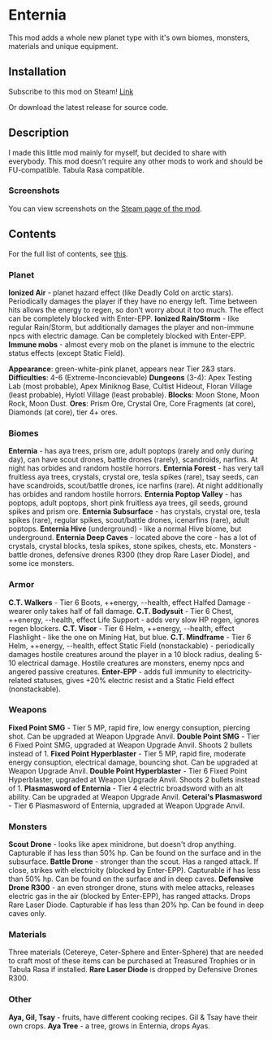 # Enternia

This mod adds a whole new planet type with it's own biomes, monsters, materials and unique equipment.

## Installation

Subscribe to this mod on Steam! [Link](https://steamcommunity.com/sharedfiles/filedetails/?id=2006558650)

Or download the latest release for source code.

## Description

I made this little mod mainly for myself, but decided to share with everybody.
This mod doesn't require any other mods to work and should be FU-compatible.
Tabula Rasa compatible.

### Screenshots

You can view screenshots on the [Steam page of the mod](https://steamcommunity.com/sharedfiles/filedetails/?id=2006558650).

## Contents

For the full list of contents, see [this](https://steamcommunity.com/workshop/filedetails/discussion/2006558650/2441461920658470681/).

### Planet

**Ionized Air** - planet hazard effect (like Deadly Cold on arctic stars). Periodically damages the player if they have no energy left. Time between hits allows the energy to regen, so don't worry about it too much. The effect can be completely blocked with Enter-EPP.
**Ionized Rain/Storm** - like regular Rain/Storm, but additionally damages the player and non-immune npcs with electric damage. Can be completely blocked with Enter-EPP.
**Immune mobs** - almost every mob on the planet is immune to the electric status effects (except Static Field).

**Appearance**: green-white-pink planet, appears near Tier 2&3 stars.
**Difficulties**: 4-6 (Extreme-Inconcievable)
**Dungeons** (3-4): Apex Testing Lab (most probable), Apex Miniknog Base, Cultist Hideout, Floran Village (least probable), Hylotl Village (least probable).
**Blocks**: Moon Stone, Moon Rock, Moon Dust.
**Ores**: Prism Ore, Crystal Ore, Core Fragments (at core), Diamonds (at core), tier 4+ ores.

### Biomes

**Enternia** - has aya trees, prism ore, adult poptops (rarely and only during day), can have scout drones, battle drones (rarely), scandroids, narfins. At night has orbides and random hostile horrors.
**Enternia Forest** - has very tall fruitless aya trees, crystals, crystal ore, tesla spikes (rare), tsay seeds, can have scandroids, scout/battle drones, ice narfins (rare). At night additionally has orbides and random hostile horrors.
**Enternia Poptop Valley** - has poptops, adult poptops, short pink fruitless aya trees, gil seeds, ground spikes and prism ore.
**Enternia Subsurface** - has crystals, crystal ore, tesla spikes (rare), regular spikes, scout/battle drones, icenarfins (rare), adult poptops.
**Enternia Hive** (underground) - like a normal Hive biome, but underground.
**Enternia Deep Caves** - located above the core - has a lot of crystals, crystal blocks, tesla spikes, stone spikes, chests, etc. Monsters - battle drones, defensive drones R300 (they drop Rare Laser Diode), and some ice monsters.

### Armor

**C.T. Walkers** - Tier 6 Boots, ++energy, --health, effect Halfed Damage - wearer only takes half of fall damage.
**C.T. Bodysuit** - Tier 6 Chest, ++energy, --health, effect Life Support - adds very slow HP regen, ignores regen blockers.
**C.T. Visor** - Tier 6 Helm, ++energy, --health, effect Flashlight - like the one on Mining Hat, but blue.
**C.T. Mindframe** - Tier 6 Helm, ++energy, --health, effect Static Field (nonstackable) - periodically damages hostile creatures around the player in a 10 block radius, dealing 5-10 electrical damage. Hostile creatures are monsters, enemy npcs and angered passive creatures.
**Enter-EPP** - adds full immunity to electricity-related statuses, gives +20% electric resist and a Static Field effect (nonstackable).

### Weapons

**Fixed Point SMG** - Tier 5 MP, rapid fire, low energy consuption, piercing shot. Can be upgraded at Weapon Upgrade Anvil.
**Double Point SMG** - Tier 6 Fixed Point SMG, upgraded at Weapon Upgrade Anvil. Shoots 2 bullets instead of 1.
**Fixed Point Hyperblaster** - Tier 5 MP, rapid fire, moderate energy consuption, electrical damage, bouncing shot. Can be upgraded at Weapon Upgrade Anvil.
**Double Point Hyperblaster** - Tier 6 Fixed Point Hyperblaster, upgraded at Weapon Upgrade Anvil. Shoots 2 bullets instead of 1.
**Plasmasword of Enternia** - Tier 4 electric broadsword with an alt ability. Can be upgraded at Weapon Upgrade Anvil.
**Ceterai's Plasmasword** - Tier 6 Plasmasword of Enternia, upgraded at Weapon Upgrade Anvil.

### Monsters

**Scout Drone** - looks like apex minidrone, but doesn't drop anything. Capturable if has less than 50% hp. Can be found on the surface and in the subsurface.
**Battle Drone** - stronger than the scout. Has a ranged attack. If close, strikes with electricity (blocked by Enter-EPP). Capturable if has less than 50% hp. Can be found on the surface and in deep caves.
**Defensive Drone R300** - an even stronger drone, stuns with melee attacks, releases electric gas in the air (blocked by Enter-EPP), has ranged attacks. Drops Rare Laser Diode. Capturable if has less than 20% hp. Can be found in deep caves only.

### Materials

Three materials (Cetereye, Ceter-Sphere and Enter-Sphere) that are needed to craft most of these items can be purchased at Treasured Trophies or in Tabula Rasa if installed.
**Rare Laser Diode** is dropped by Defensive Drones R300.

### Other

**Aya, Gil, Tsay** - fruits, have different cooking recipes. Gil & Tsay have their own crops.
**Aya Tree** - a tree, grows in Enternia, drops Ayas.

